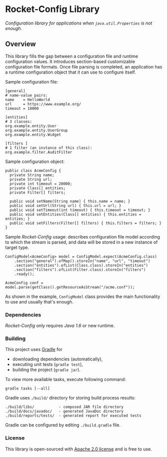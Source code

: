 Rocket-Config Library
=======================

_Configuration library for applications when ``java.util.Properties`` is not enough._

Overview
--------

This library fills the gap between a configuration file and runtime configuration values. It introduces section-based
customizable configuration file formats. Once file parsing is completed, an application has a runtime configuration
object that it can use to configure itself.

Sample configuration file:

    [general]
    # name-value pairs:
    name    = HelloWorld
    url     = https://www.example.org/
    timeout = 10000

    [entities]
    # 3 classes:
    org.example.entity.User
    org.example.entity.UserGroup
    org.example.entity.Widget

    [filters ]
    # 1 filter (an instance of this class):
    org.example.filter.AuditFilter

Sample configuration object:

    public class AcmeConfig {
      private String name;
      private String url;
      private int timeout = 20000;
      private Class[] entities;
      private Filter[] filters;

      public void setName(String name) { this.name = name; }
      public void setUrl(String url) { this.url = url; }
      public void setTimeout(int timeout) { this.timeout = timeout; }
      public void setEntities(Class[] entities) { this.entities = entities; }
      public void setFilters(Filter[] filters) { this.filters = filters; }
    }

Sample _Rocket-Config_ usage: describes configuration file model according to which the stream is parsed, and data will
be stored in a new instance of target type.

    ConfigModel<AcmeConfig> model = ConfigModel.expect(AcmeConfig.class)
        .section("general").ofMap().storeIn("name", "url", "timeout")
        .section("entities").ofList(Class.class).storeIn("entities")
        .section("filters").ofList(Filter.class).storeIn("filters")
        .ready();
  
    AcmeConfig conf = model.parse(getClass().getResourceAsStream("/acme.conf"));

As shown in the example, ``ConfigModel`` class provides the main functionality to use and usually that's enough.

### Dependencies ###

_Rocket-Config_ only  requires _Java 1.6_ or new runtime.

### Building ###

This project uses [Gradle](http://www.gradle.org/) for

* downloading dependencies (automatically),
* executing unit tests (``gradle test``),
* building the project (``gradle jar``).

To view more available tasks, execute following command:

	gradle tasks [--all]

Gradle uses .``/build/`` directory for storing build process results:

	./build/libs/           - composed JAR file directory
	./build/docs/javadoc/   - generated JavaDoc directory
	./build/reports/tests/  - generated report for executed tests

Gradle can be configured by editing ``./build.gradle`` file.

### License ###

This library is open-sourced with [Apache 2.0 license](http://www.apache.org/licenses/LICENSE-2.0) and is free to use.
